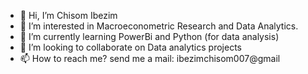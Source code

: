 - 👋 Hi, I’m Chisom Ibezim
- 👀 I’m interested in Macroeconometric Research and Data Analytics. 
- 🌱 I’m currently learning PowerBi and Python (for data analysis)
- 💞️ I’m looking to collaborate on Data analytics projects
- 📫 How to reach me? send me a mail: ibezimchisom007@gmail

<!---
Lisandro007/Lisandro007 is a ✨ special ✨ repository because its `README.md` (this file) appears on your GitHub profile.
You can click the Preview link to take a look at your changes.
--->
